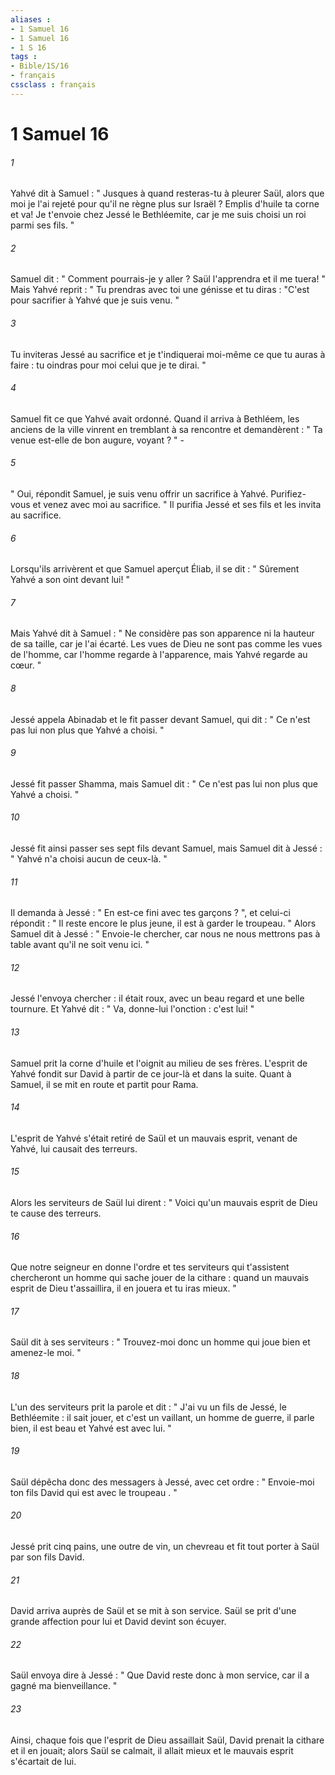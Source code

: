 ```yaml
---
aliases : 
- 1 Samuel 16
- 1 Samuel 16
- 1 S 16
tags : 
- Bible/1S/16
- français
cssclass : français
---
```


# 1 Samuel 16

###### 1
Yahvé dit à Samuel : " Jusques à quand resteras-tu à pleurer Saül, alors que moi je l'ai rejeté pour qu'il ne règne plus sur Israël ? Emplis d'huile ta corne et va! Je t'envoie chez Jessé le Bethléemite, car je me suis choisi un roi parmi ses fils. " 
###### 2
Samuel dit : " Comment pourrais-je y aller ? Saül l'apprendra et il me tuera! " Mais Yahvé reprit : " Tu prendras avec toi une génisse et tu diras : "C'est pour sacrifier à Yahvé que je suis venu. " 
###### 3
Tu inviteras Jessé au sacrifice et je t'indiquerai moi-même ce que tu auras à faire : tu oindras pour moi celui que je te dirai. " 
###### 4
Samuel fit ce que Yahvé avait ordonné. Quand il arriva à Bethléem, les anciens de la ville vinrent en tremblant à sa rencontre et demandèrent : " Ta venue est-elle de bon augure, voyant ? " - 
###### 5
" Oui, répondit Samuel, je suis venu offrir un sacrifice à Yahvé. Purifiez-vous et venez avec moi au sacrifice. " Il purifia Jessé et ses fils et les invita au sacrifice. 
###### 6
Lorsqu'ils arrivèrent et que Samuel aperçut Éliab, il se dit : " Sûrement Yahvé a son oint devant lui! " 
###### 7
Mais Yahvé dit à Samuel : " Ne considère pas son apparence ni la hauteur de sa taille, car je l'ai écarté. Les vues de Dieu ne sont pas comme les vues de l'homme, car l'homme regarde à l'apparence, mais Yahvé regarde au cœur. " 
###### 8
Jessé appela Abinadab et le fit passer devant Samuel, qui dit : " Ce n'est pas lui non plus que Yahvé a choisi. " 
###### 9
Jessé fit passer Shamma, mais Samuel dit : " Ce n'est pas lui non plus que Yahvé a choisi. " 
###### 10
Jessé fit ainsi passer ses sept fils devant Samuel, mais Samuel dit à Jessé : " Yahvé n'a choisi aucun de ceux-là. " 
###### 11
Il demanda à Jessé : " En est-ce fini avec tes garçons ? ", et celui-ci répondit : " Il reste encore le plus jeune, il est à garder le troupeau. " Alors Samuel dit à Jessé : " Envoie-le chercher, car nous ne nous mettrons pas à table avant qu'il ne soit venu ici. " 
###### 12
Jessé l'envoya chercher : il était roux, avec un beau regard et une belle tournure. Et Yahvé dit : " Va, donne-lui l'onction : c'est lui! " 
###### 13
Samuel prit la corne d'huile et l'oignit au milieu de ses frères. L'esprit de Yahvé fondit sur David à partir de ce jour-là et dans la suite. Quant à Samuel, il se mit en route et partit pour Rama. 
###### 14
L'esprit de Yahvé s'était retiré de Saül et un mauvais esprit, venant de Yahvé, lui causait des terreurs. 
###### 15
Alors les serviteurs de Saül lui dirent : " Voici qu'un mauvais esprit de Dieu te cause des terreurs. 
###### 16
Que notre seigneur en donne l'ordre et tes serviteurs qui t'assistent chercheront un homme qui sache jouer de la cithare : quand un mauvais esprit de Dieu t'assaillira, il en jouera et tu iras mieux. " 
###### 17
Saül dit à ses serviteurs : " Trouvez-moi donc un homme qui joue bien et amenez-le moi. " 
###### 18
L'un des serviteurs prit la parole et dit : " J'ai vu un fils de Jessé, le Bethléemite : il sait jouer, et c'est un vaillant, un homme de guerre, il parle bien, il est beau et Yahvé est avec lui. " 
###### 19
Saül dépêcha donc des messagers à Jessé, avec cet ordre : " Envoie-moi ton fils David qui est avec le troupeau . " 
###### 20
Jessé prit cinq pains, une outre de vin, un chevreau et fit tout porter à Saül par son fils David. 
###### 21
David arriva auprès de Saül et se mit à son service. Saül se prit d'une grande affection pour lui et David devint son écuyer. 
###### 22
Saül envoya dire à Jessé : " Que David reste donc à mon service, car il a gagné ma bienveillance. " 
###### 23
Ainsi, chaque fois que l'esprit de Dieu assaillait Saül, David prenait la cithare et il en jouait; alors Saül se calmait, il allait mieux et le mauvais esprit s'écartait de lui. 

